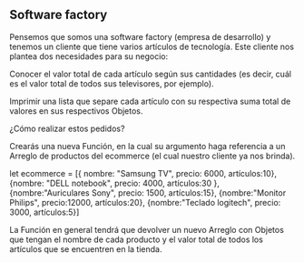 ## Software factory

Pensemos que somos una software factory (empresa de desarrollo) y tenemos un cliente que tiene varios artículos de tecnología. Este cliente nos plantea dos necesidades para su negocio:

Conocer el valor total de cada artículo según sus cantidades (es decir, cuál es el valor total de todos sus televisores, por ejemplo).

Imprimir una lista que separe cada artículo con su respectiva suma total de valores en sus respectivos Objetos.

¿Cómo realizar estos pedidos?

Crearás una nueva Función, en la cual su argumento haga referencia a un Arreglo de productos del ecommerce (el cual nuestro cliente ya nos brinda).

let ecommerce = [{ nombre: "Samsung TV", precio: 6000, artículos:10}, 
{nombre: "DELL notebook", precio: 4000, artículos:30 },
{nombre:"Auriculares Sony", precio: 1500, artículos:15},
{nombre:"Monitor Philips", precio:12000, artículos:20},
{nombre:"Teclado logitech", precio: 3000, artículos:5}]
 
La Función en general tendrá que devolver un nuevo Arreglo con Objetos que tengan el nombre de cada producto y el valor total de todos los artículos que se encuentren en la tienda.
